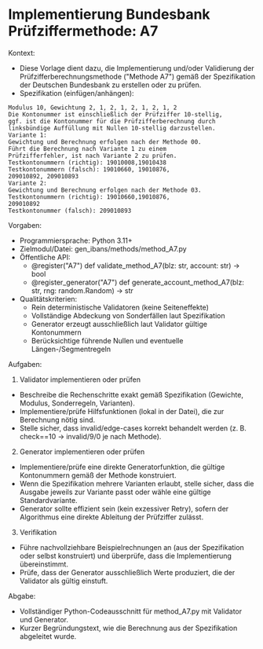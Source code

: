 # Implementierung Bundesbank Prüfziffermethode: A7

Kontext:
- Diese Vorlage dient dazu, die Implementierung und/oder Validierung der Prüfzifferberechnungsmethode ("Methode A7") gemäß der Spezifikation der Deutschen Bundesbank zu erstellen oder zu prüfen.
- Spezifikation (einfügen/anhängen):

```Text
Modulus 10, Gewichtung 2, 1, 2, 1, 2, 1, 2, 1, 2
Die Kontonummer ist einschließlich der Prüfziffer 10-stellig,
ggf. ist die Kontonummer für die Prüfzifferberechnung durch
linksbündige Auffüllung mit Nullen 10-stellig darzustellen.
Variante 1:
Gewichtung und Berechnung erfolgen nach der Methode 00.
Führt die Berechnung nach Variante 1 zu einem
Prüfzifferfehler, ist nach Variante 2 zu prüfen.
Testkontonummern (richtig): 19010008,19010438
Testkontonummern (falsch): 19010660, 19010876,
209010892, 209010893
Variante 2:
Gewichtung und Berechnung erfolgen nach der Methode 03.
Testkontonummern (richtig): 19010660,19010876,
209010892
Testkontonummer (falsch): 209010893
```

Vorgaben:
- Programmiersprache: Python 3.11+
- Zielmodul/Datei: gen_ibans/methods/method_A7.py
- Öffentliche API:
  - @register("A7") def validate_method_A7(blz: str, account: str) -> bool
  - @register_generator("A7") def generate_account_method_A7(blz: str, rng: random.Random) -> str
- Qualitätskriterien:
  - Rein deterministische Validatoren (keine Seiteneffekte)
  - Vollständige Abdeckung von Sonderfällen laut Spezifikation
  - Generator erzeugt ausschließlich laut Validator gültige Kontonummern
  - Berücksichtige führende Nullen und eventuelle Längen-/Segmentregeln

Aufgaben:
1) Validator implementieren oder prüfen
- Beschreibe die Rechenschritte exakt gemäß Spezifikation (Gewichte, Modulus, Sonderregeln, Varianten).
- Implementiere/prüfe Hilfsfunktionen (lokal in der Datei), die zur Berechnung nötig sind.
- Stelle sicher, dass invalid/edge-cases korrekt behandelt werden (z. B. check==10 -> invalid/9/0 je nach Methode).

2) Generator implementieren oder prüfen
- Implementiere/prüfe eine direkte Generatorfunktion, die gültige Kontonummern gemäß der Methode konstruiert.
- Wenn die Spezifikation mehrere Varianten erlaubt, stelle sicher, dass die Ausgabe jeweils zur Variante passt oder wähle eine gültige Standardvariante.
- Generator sollte effizient sein (kein exzessiver Retry), sofern der Algorithmus eine direkte Ableitung der Prüfziffer zulässt.

3) Verifikation
- Führe nachvollziehbare Beispielrechnungen an (aus der Spezifikation oder selbst konstruiert) und überprüfe, dass die Implementierung übereinstimmt.
- Prüfe, dass der Generator ausschließlich Werte produziert, die der Validator als gültig einstuft.

Abgabe:
- Vollständiger Python-Codeausschnitt für method_A7.py mit Validator und Generator.
- Kurzer Begründungstext, wie die Berechnung aus der Spezifikation abgeleitet wurde.